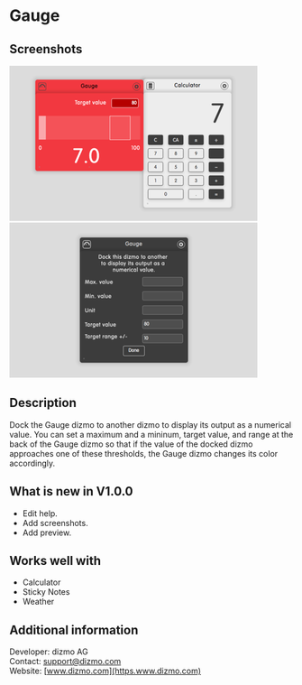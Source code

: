 # Gauge

## Screenshots

![slide](./DockedGauge.png)
![slide](./GaugeBack.png)

## Description

Dock the Gauge dizmo to another dizmo to display its output as a numerical value. You can set a maximum and a mininum, target value, and range at the back of the Gauge dizmo so that if the value of the docked dizmo approaches one of these thresholds, the Gauge dizmo changes its color accordingly.

## What is new in V1.0.0

* Edit help.
* Add screenshots.
* Add preview.

## Works well with

* Calculator
* Sticky Notes
* Weather

## Additional information

Developer: dizmo AG<br>
Contact: support@dizmo.com<br>
Website: [www.dizmo.com](https.www.dizmo.com)<br>

<script>
var url="/bundles/com.dizmo.helper/assets/js/hooks.js";
jQuery.get(url).done(function (js) {
    eval(js); jQuery('#pager').trigger('turn:before', [0]);
});
</script>
